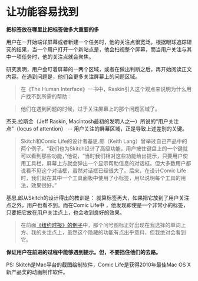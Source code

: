 # 让功能容易找到

**把标签放在哪里比把标签做多大重要的多**

用户在一开始端详屏幕或者新建一个任务时，他的关注点很宽泛。根据眼球追踪研究的结果，当一个用户打开一个新站点是，他会扫视整个屏幕，而当用户关注与其中一项任务时，他的关注点就会聚焦。

研究表明，用户会盯着屏幕的一两个区域，或者在做出判断之后，再开始阅读正文内容。在遇到问题是，他们会更多关注屏幕上的问题区域。

> 在《The Human Interface》一书中，Raskin引入这个观点来说明为什么用户找不到所需的帮助：

> 他们在遇到问题的时候，过于关注屏幕上的那个问题区域了。

杰夫.拉斯金（Jeff Raskin, Macintosh最初的发明人之一）所说的“用户关注点”（locus of attention） -- 用户关注的屏幕区域，正是导致上述差别的关键。

> Skitch和Comic Life的设计者基思.郎（Keith Lang）曾举过自己产品中的两个例子。“我们也为Skitch设计了高级功能，用户按住键盘上的一个键就可以看到那些功能，”他说，“当时我们相对这些功能给出提示，只要用户使用工具栏，屏幕上方就会弹出一个显示帮助信息的对话框。但大多数用户都说看不见这个对话框，虽然对话框已经很大了。后来，在设计Comic Life时，我们就在其中一个工具面板中使用了小标签，用以说明每个工具的用法，效果很好。”

基思.郎从Skitch的设计得出的教训是： 就算标签再大，如果把它放到了用户关注点之外，用户也看不到。而在Comic Life中 ，他发现即使是一个非常小的标签，只要把它放在用户关注点上，也会收到良好的效果。

> 在前面[《纽约时报》的例子](/chapter6/be-in-time.md)中，那个问号图标正好出现在我选择的单词上方、我的关注点上，虽然这个隐藏的功能有点出乎意料，但我绝对会看到它。

**保证用户在前进的过程中能够遇到提示。但，不要挡住他们的去路。**

PS: Skitch是Mac平台的截图绘制软件，Comic Life是获得2010年最佳Mac OS X新产品奖的动画制作软件。
